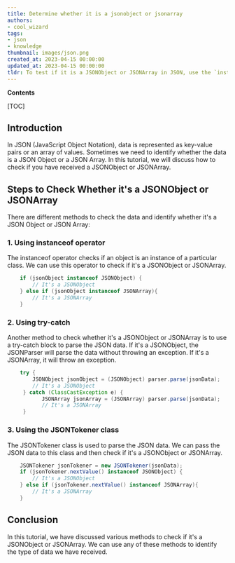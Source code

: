 ```yaml
---
title: Determine whether it is a jsonobject or jsonarray
authors:
- cool_wizard
tags:
- json
- knowledge
thumbnail: images/json.png
created_at: 2023-04-15 00:00:00
updated_at: 2023-04-15 00:00:00
tldr: To test if it is a JSONObject or JSONArray in JSON, use the `instanceof` operator in the programming language being used.
---
```


**Contents**

[TOC]

## Introduction

In JSON (JavaScript Object Notation), data is represented as key-value pairs or an array of values. Sometimes we need to identify whether the data is a JSON Object or a JSON Array. In this tutorial, we will discuss how to check if you have received a JSONObject or JSONArray.

## Steps to Check Whether it's a JSONObject or JSONArray

There are different methods to check the data and identify whether it's a JSON Object or JSON Array:

### 1. Using instanceof operator

The instanceof operator checks if an object is an instance of a particular class. We can use this operator to check if it's a JSONObject or JSONArray.

```java
    if (jsonObject instanceof JSONObject) {
        // It's a JSONObject
    } else if (jsonObject instanceof JSONArray){
        // It's a JSONArray
    }
```
### 2. Using try-catch

Another method to check whether it's a JSONObject or JSONArray is to use a try-catch block to parse the JSON data. If it's a JSONObject, the JSONParser will parse the data without throwing an exception. If it's a JSONArray, it will throw an exception.

```java
    try {
        JSONObject jsonObject = (JSONObject) parser.parse(jsonData);
        // It's a JSONObject  
     } catch (ClassCastException e) {
           JSONArray jsonArray = (JSONArray) parser.parse(jsonData);
           // It's a JSONArray
     } 
```
### 3. Using the JSONTokener class

The JSONTokener class is used to parse the JSON data. We can pass the JSON data to this class and then check if it's a JSONObject or JSONArray.

```java
    JSONTokener jsonTokener = new JSONTokener(jsonData);
    if (jsonTokener.nextValue() instanceof JSONObject) {
        // It's a JSONObject
    } else if (jsonTokener.nextValue() instanceof JSONArray){
        // It's a JSONArray
    }
```

## Conclusion

In this tutorial, we have discussed various methods to check if it's a JSONObject or JSONArray. We can use any of these methods to identify the type of data we have received.
